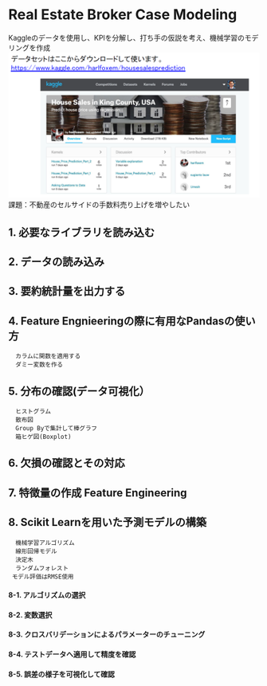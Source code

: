 # Real Estate Broker Case Modeling

Kaggleのデータを使用し、KPIを分解し、打ち手の仮説を考え、機械学習のモデリングを作成
<img src="images/house_sales.png">
課題：不動産のセルサイドの手数料売り上げを増やしたい

## 1. 必要なライブラリを読み込む
## 2. データの読み込み
## 3. 要約統計量を出力する
## 4. Feature Engnieeringの際に有用なPandasの使い方
      カラムに関数を適用する
      ダミー変数を作る
## 5. 分布の確認(データ可視化）
      ヒストグラム
      散布図
      Group Byで集計して棒グラフ
      箱ヒゲ図(Boxplot)
## 6. 欠損の確認とその対応
## 7. 特徴量の作成 Feature Engineering
## 8. Scikit Learnを用いた予測モデルの構築
      機械学習アルゴリズム
      線形回帰モデル
      決定木
      ランダムフォレスト
     モデル評価はRMSE使用
#### 8-1. アルゴリズムの選択
#### 8-2. 変数選択
#### 8-3. クロスバリデーションによるパラメーターのチューニング
#### 8-4. テストデータへ適用して精度を確認
#### 8-5. 誤差の様子を可視化して確認
